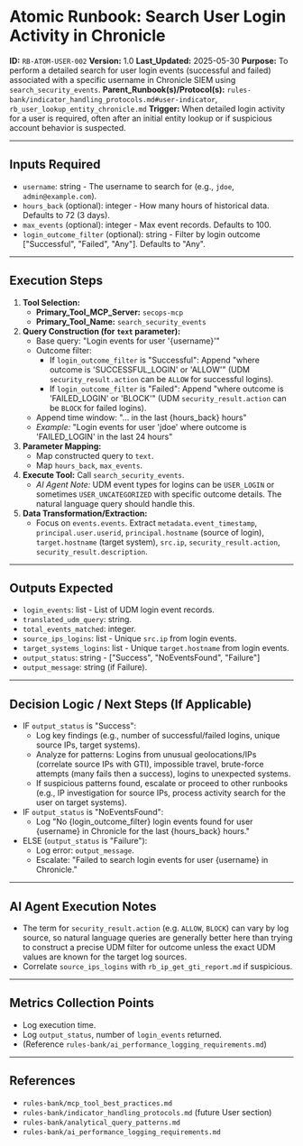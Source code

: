 # Atomic Runbook: Search User Login Activity in Chronicle

**ID:** `RB-ATOM-USER-002`
**Version:** 1.0
**Last_Updated:** 2025-05-30
**Purpose:** To perform a detailed search for user login events (successful and failed) associated with a specific username in Chronicle SIEM using `search_security_events`.
**Parent_Runbook(s)/Protocol(s):** `rules-bank/indicator_handling_protocols.md#user-indicator`, `rb_user_lookup_entity_chronicle.md`
**Trigger:** When detailed login activity for a user is required, often after an initial entity lookup or if suspicious account behavior is suspected.

---

## Inputs Required

-   `username`: string - The username to search for (e.g., `jdoe`, `admin@example.com`).
-   `hours_back` (optional): integer - How many hours of historical data. Defaults to 72 (3 days).
-   `max_events` (optional): integer - Max event records. Defaults to 100.
-   `login_outcome_filter` (optional): string - Filter by login outcome ["Successful", "Failed", "Any"]. Defaults to "Any".

---

## Execution Steps

1.  **Tool Selection:**
    -   **Primary_Tool_MCP_Server:** `secops-mcp`
    -   **Primary_Tool_Name:** `search_security_events`
2.  **Query Construction (for `text` parameter):**
    -   Base query: "Login events for user '{username}'"
    -   Outcome filter:
        -   If `login_outcome_filter` is "Successful": Append "where outcome is 'SUCCESSFUL_LOGIN' or 'ALLOW'" (UDM `security_result.action` can be `ALLOW` for successful logins).
        -   If `login_outcome_filter` is "Failed": Append "where outcome is 'FAILED_LOGIN' or 'BLOCK'" (UDM `security_result.action` can be `BLOCK` for failed logins).
    -   Append time window: "... in the last {hours_back} hours"
    -   *Example:* "Login events for user 'jdoe' where outcome is 'FAILED_LOGIN' in the last 24 hours"
3.  **Parameter Mapping:**
    -   Map constructed query to `text`.
    -   Map `hours_back`, `max_events`.
4.  **Execute Tool:** Call `search_security_events`.
    -   *AI Agent Note:* UDM event types for logins can be `USER_LOGIN` or sometimes `USER_UNCATEGORIZED` with specific outcome details. The natural language query should handle this.
5.  **Data Transformation/Extraction:**
    -   Focus on `events.events`. Extract `metadata.event_timestamp`, `principal.user.userid`, `principal.hostname` (source of login), `target.hostname` (target system), `src.ip`, `security_result.action`, `security_result.description`.

---

## Outputs Expected

-   `login_events`: list - List of UDM login event records.
-   `translated_udm_query`: string.
-   `total_events_matched`: integer.
-   `source_ips_logins`: list - Unique `src.ip` from login events.
-   `target_systems_logins`: list - Unique `target.hostname` from login events.
-   `output_status`: string - ["Success", "NoEventsFound", "Failure"]
-   `output_message`: string (if Failure).

---

## Decision Logic / Next Steps (If Applicable)

-   IF `output_status` is "Success":
    -   Log key findings (e.g., number of successful/failed logins, unique source IPs, target systems).
    -   Analyze for patterns: Logins from unusual geolocations/IPs (correlate source IPs with GTI), impossible travel, brute-force attempts (many fails then a success), logins to unexpected systems.
    -   If suspicious patterns found, escalate or proceed to other runbooks (e.g., IP investigation for source IPs, process activity search for the user on target systems).
-   IF `output_status` is "NoEventsFound":
    -   Log "No {login_outcome_filter} login events found for user {username} in Chronicle for the last {hours_back} hours."
-   ELSE (`output_status` is "Failure"):
    -   Log error: `output_message`.
    -   Escalate: "Failed to search login events for user {username} in Chronicle."

---

## AI Agent Execution Notes

-   The term for `security_result.action` (e.g. `ALLOW`, `BLOCK`) can vary by log source, so natural language queries are generally better here than trying to construct a precise UDM filter for outcome unless the exact UDM values are known for the target log sources.
-   Correlate `source_ips_logins` with `rb_ip_get_gti_report.md` if suspicious.

---

## Metrics Collection Points

-   Log execution time.
-   Log `output_status`, number of `login_events` returned.
-   (Reference `rules-bank/ai_performance_logging_requirements.md`)

---

## References

-   `rules-bank/mcp_tool_best_practices.md`
-   `rules-bank/indicator_handling_protocols.md` (future User section)
-   `rules-bank/analytical_query_patterns.md`
-   `rules-bank/ai_performance_logging_requirements.md`
